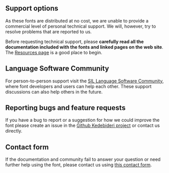 
## Support options

As these fonts are distributed at no cost, we are unable to provide a commercial level of personal technical support. We will, however, try to resolve problems that are reported to us.

Before requesting technical support, please **carefully read all the documentation included with the fonts and linked pages on the web site**. The [Resources page](resources) is a good place to begin.

## Language Software Community

For person-to-person support visit the [SIL Language Software Community](https://community.software.sil.org/c/silfonts), where font developers and users can help each other. These support discussions can also help others in the future.

## Reporting bugs and feature requests

If you have a bug to report or a suggestion for how we could improve the font please create an issue in the [Github Kedebideri project](https://github.com/silnrsi/font-kedebideri/issues) or contact us directly.

## Contact form

If the documentation and community fail to answer your question or need further help using the font, please contact us using [this contact form](https://software.sil.org/kedebideri/about/contact/).

